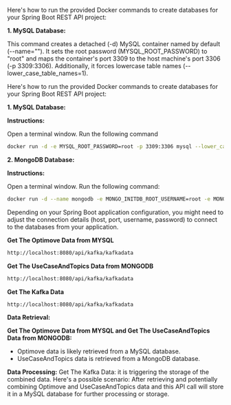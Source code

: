 Here's how to run the provided Docker commands to create databases for your Spring Boot REST API project:

**1. MySQL Database:**

This command creates a detached (-d) MySQL container named by default (--name=""). It sets the root password (MYSQL_ROOT_PASSWORD) to "root" and maps the container's port 3309 to the host machine's port 3306 (-p 3309:3306). Additionally, it forces lowercase table names (--lower_case_table_names=1).

Here's how to run the provided Docker commands to create databases for your Spring Boot REST API project:

**1. MySQL Database:**

**Instructions:**

Open a terminal window.
Run the following command
```bash
docker run -d -e MYSQL_ROOT_PASSWORD=root -p 3309:3306 mysql --lower_case_table_names=1
```

**2. MongoDB Database:**

**Instructions:**

Open a terminal window.
Run the following command:
```Bash
docker run -d --name mongodb -e MONGO_INITDB_ROOT_USERNAME=root -e MONGO_INITDB_ROOT_PASSWORD=root -p 27017:27017 mongo
```
Depending on your Spring Boot application configuration, you might need to adjust the connection details (host, port, username, password) to connect to the databases from your application.


**Get The Optimove Data from MYSQL**
```bash
http://localhost:8080/api/kafka/kafkadata
```

**Get The UseCaseAndTopics Data from MONGODB**
```bash
http://localhost:8080/api/kafka/kafkadata
```

**Get The Kafka Data**
```bash
http://localhost:8080/api/kafka/kafkadata
```


**Data Retrieval:**

**Get The Optimove Data from MYSQL and Get The UseCaseAndTopics Data from MONGODB:** 
- Optimove data is likely retrieved from a MySQL database.
- UseCaseAndTopics data is retrieved from a MongoDB database.

**Data Processing:**
Get The Kafka Data: it is triggering the storage of the combined data.
Here's a possible scenario:
After retrieving and potentially combining Optimove and UseCaseAndTopics data and this API call will store it in a MySQL database for further processing or storage.

